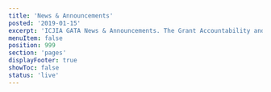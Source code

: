 ```yaml
---
title: 'News & Announcements'
posted: '2019-01-15'
excerpt: 'ICJIA GATA News & Announcements. The Grant Accountability and Transparency Act (GATA) of 2014, 30 ILCS 708/1 et seq., increased accountability and transparency in the use of grant funds and reduced the administrative burden on state agencies and grantees through adoption of federal grant guidelines and regulations.'
menuItem: false
position: 999
section: 'pages'
displayFooter: true
showToc: false
status: 'live'
---
```

